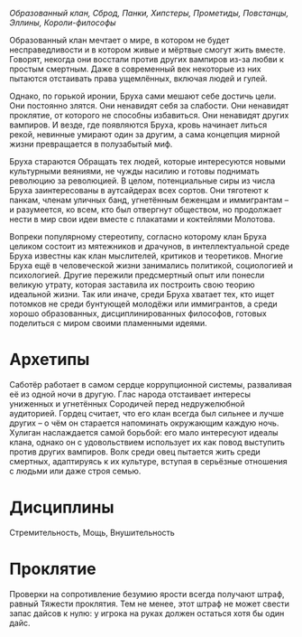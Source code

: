 *Образованный клан, Сброд, Панки, Хипстеры, Прометиды, Повстанцы, Эллины, Короли-философы*

Образованный клан мечтает о мире, в котором не будет несправедливости и в котором живые и мёртвые смогут жить вместе. Говорят, некогда они восстали против других вампиров из-за любви к простым смертным. Даже в современный век некоторые из них пытаются отстаивать права ущемлённых, включая людей и гулей.

Однако, по горькой иронии, Бруха сами мешают себе достичь цели. Они постоянно злятся. Они ненавидят себя за слабости. Они ненавидят проклятие, от которого не способны избавиться. Они ненавидят других вампиров. И везде, где появляются Бруха, кровь начинает литься рекой, невинные умирают один за другим, а сама концепция мирной жизни превращается в полузабытый миф.

Бруха стараются Обращать тех людей, которые интересуются новыми культурными веяниями, не чужды насилию и готовы поднимать революцию за революцией. В целом, потенциальные сиры из числа Бруха заинтересованы в аутсайдерах всех сортов. Они тяготеют к панкам, членам уличных банд, угнетённым беженцам и иммигрантам – и разумеется, ко всем, кто был отвергнут обществом, но продолжает нести в мир свои идеи вместе с плакатами и коктейлями Молотова.

Вопреки популярному стереотипу, согласно которому клан Бруха целиком состоит из мятежников и драчунов, в интеллектуальной среде Бруха известны как клан мыслителей, критиков и теоретиков. Многие Бруха ещё в человеческой жизни занимались политикой, социологией и психологией. Другие пережили предсмертный опыт или понесли великую утрату, которая заставила их построить свою теорию идеальной жизни. Так или иначе, среди Бруха хватает тех, кто ищет потомков не среди бунтующей молодёжи или иммигрантов, а среди хорошо образованных, дисциплинированных философов, готовых поделиться с миром своими пламенными идеями.

# Архетипы

Саботёр работает в самом сердце коррупционной системы, разваливая её из одной ночи в другую. 
Глас народа отстаивает интересы униженных и угнетённых Сородичей перед недружелюбной аудиторией.
Гордец считает, что его клан всегда был сильнее и лучше других – о чём он старается напоминать окружающим каждую ночь.
Хулиган наслаждается самой борьбой: его мало интересуют идеалы клана, однако он с удовольствием использует их как повод выступить против других вампиров.
Волк среди овец пытается жить среди смертных, адаптируясь к их культуре, вступая в серьёзные отношения с людьми или даже строя семью.

# Дисциплины

Стремительность, Мощь, Внушительность

# Проклятие

Проверки на сопротивление безумию ярости всегда получают штраф, равный Тяжести проклятия. Тем не менее, этот штраф не может свести запас дайсов к нулю: у игрока на руках должен остаться хотя бы один дайс.